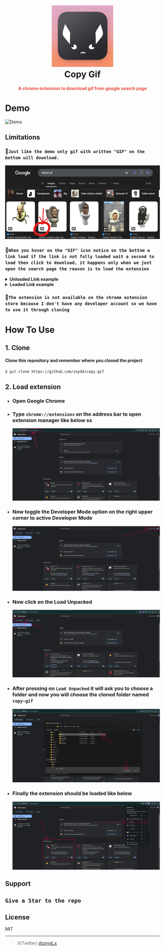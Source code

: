 <h1 align="center">
  <br>
  <a href=""><img src="./asset/readme-copy-gif-logo.jpeg" alt="Markdownify" width="200"></a>
  <br>
 Copy Gif
  <br>
</h1>
<h4 align="center" style="color:#e74c3c">A chrome extension to download gif from google search page<h4>

# Demo

![Demo](asset/copy-gif-demo.gif)

## Limitations

### :red_circle:**`Just like the demo only gif with written "GIF" on the bottom will download.`**

![GIF_sc](asset/GIF_logo.png)

### :red_circle:**`When you hover on the "GIF" icon notice on the bottom a link load if the link is not fully loaded wait a second to load then click to download, it happens only when we just open the search page the reason is to load the extension`**

<details>
<summary>
<b>Unloaded Link example</b>
</summary>
<img src="asset/unloaded_link.png">
</details>

<details>
<summary><b>Loaded Link example</b></summary>
<img src="asset/loaded_link.png">
</details>

### :red_circle:**`The extension is not available on the chrome extension store because I don't have any developer account so we have to use it through cloning`**

# How To Use

## 1. Clone

#### Clone this repository and remember where you cloned the project

```bash
$ git clone https://github.com/znydd/copy-gif
```

## 2. Load extension

- ### **Open Google Chrome**
- ### **Type `chrome://extensions` on the address bar to open extension manager like below ss**
  ![extension_manager](asset/extension_mngr.png)
- ### **Now toggle the Developer Mode option on the right upper corner to active Developer Mode**

  ![dev_opt](asset/Developer_opt.png)

- ### **Now click on the Load Unpacked**
  ![click_load](asset/load_opt.png)
- ### **After pressing on `Load Unpacked` it will ask you to choose a folder and now you will choose the cloned folder named `copy-gif`**

  ![select_ext](asset/load_extn.png)

- ### **Finally the extension should be loaded like below**

  ![loaded](asset/ext_loaded.png)

## Support

## `Give a Star to the repo`

## License

MIT

---

> X(Twitter) [@znyd_x](https://x.com/znyd_x)
